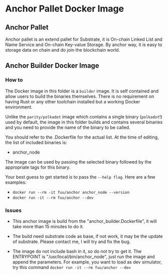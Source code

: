 # Anchor Pallet Docker Image

## Anchor Pallet

Anchor pallet is an extend pallet for Substrate, it is On-chain Linked List and Name Service and On-chain Key-value Storage. By anchor way, it is easy to storage data on chain and do join the blockchain world.

## Anchor Builder Docker Image

### How to

The Docker image in this folder is a `builder` image. It is self contained and allow users to build the binaries themselves.
There is no requirement on having Rust or any other toolchain installed but a working Docker environment.

Unlike the `parity/polkadot` image which contains a single binary (`polkadot`!) used by default, the image in this folder builds and contains several binaries and you need to provide the name of the binary to be called.

You should refer to the .Dockerfile for the actual list. At the time of editing, the list of included binaries is:

- anchor_node

The image can be used by passing the selected binary followed by the appropriate tags for this binary.

Your best guess to get started is to pass the `--help flag`. Here are a few examples:

- `docker run --rm -it fuu/anchor anchor_node --version`
- `docker run -it --rm fuu/anchor --dev`

### Issues

- This anchor image is build from the "anchor_builder.Dockerfile", it will take more than 15 minutes to do it.

- The build need substrate code as base, if not work, it may be the update of substrate. Please contact me, I will try and fix the bug.

- The image do not include bash in it, so do not try to get it. The ENTRYPOINT is "/usr/local/bin/anchor_node", just run the image and append the parameters. For example, you want to load as dev simulator, try this command `docker run -it --rm fuu/anchor --dev`
